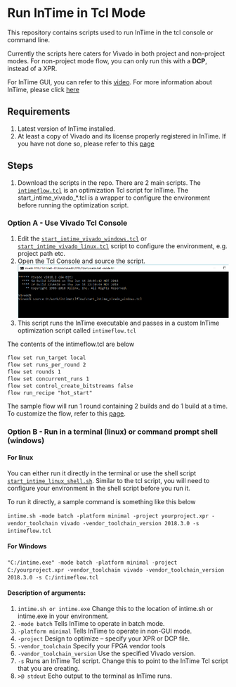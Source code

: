 # Run InTime in Tcl Mode
This repository contains scripts used to run InTime in the tcl console or command line. 

Currently the scripts here caters for Vivado in both project and non-project modes. For non-project mode flow, you can only run this with a **DCP**, instead of a XPR. 

For InTime GUI, you can refer to this [video](https://www.youtube.com/watch?v=lQvY_XZ3R7w).
For more information about InTime, please click [here](https://www.plunify.com/en/intime/)

## Requirements
1. Latest version of InTime installed.
2. At least a copy of Vivado and its license properly registered in InTime. If you have not done so, please refer to this [page](https://github.com/plunify/InTime/tree/master/configuration)

## Steps
1. Download the scripts in the repo. There are 2 main scripts. 
The [`intimeflow.tcl`](intimeflow.tcl) is an optimization Tcl script for InTime. The start_intime_vivado_*.tcl is a wrapper to configure the environment before running the optimization script.

### Option A - Use Vivado Tcl Console
1. Edit the [`start_intime_vivado_windows.tcl`](start_intime_vivado_windows.tcl) or [`start_intime_vivado_linux.tcl`](start_intime_vivado_linux.tcl) script to configure the environment, e.g. project path etc. 
2. Open the Tcl Console and source the script.
![alt text](https://github.com/plunify/InTime/blob/master/images/VivadoTclConsole_windows.png "Vivado Tcl Console - Windows") 
3. This script runs the InTime executable and passes in a custom InTime optimization script called `intimeflow.tcl`

The contents of the intimeflow.tcl are below
```flow reset
flow set run_target local
flow set runs_per_round 2
flow set rounds 1
flow set concurrent_runs 1
flow set control_create_bitstreams false
flow run_recipe "hot_start"
```
The sample flow will run 1 round containing 2 builds and do 1 build at a time. To customize the flow, refer to this [page](https://docs.plunify.com/intime/flow_properties.html). 

### Option B - Run in a terminal (linux) or command prompt shell (windows)

#### For linux

You can either run it directly in the terminal or use the shell script [`start_intime_linux_shell.sh`](start_intime_linux_shell.sh). Similar to the tcl script, you will need to configure your environment in the shell script before you run it.

To run it directly, a sample command is something like this below

```intime.sh -mode batch -platform minimal -project yourproject.xpr -vendor_toolchain vivado -vendor_toolchain_version 2018.3.0 -s intimeflow.tcl```

#### For Windows

```"C:/intime.exe" -mode batch -platform minimal -project C:/yourproject.xpr -vendor_toolchain vivado -vendor_toolchain_version 2018.3.0 -s C:/intimeflow.tcl```

#### Description of arguments:
1. `intime.sh or intime.exe` Change this to the location of intime.sh or intime.exe in your environment.
2. `-mode batch` Tells InTime to operate in batch mode.
3. `-platform minimal` Tells InTime to operate in non-GUI mode.
4. `-project` Design to optimize – specify your XPR or DCP file.
5. `-vendor_toolchain` Specify your FPGA vendor tools 
6. `-vendor_toolchain_version` Use the specified Vivado version.
7. `-s` Runs an InTime Tcl script. Change this to point to the InTime Tcl script that you are creating.
8. `>@ stdout` Echo output to the terminal as InTime runs.

